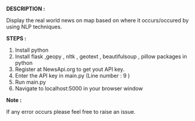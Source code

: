 <b>DESCRIPTION :</b>

  Display the real world news on map based on where it occurs/occured by using NLP techniques.

<b>STEPS :</b>
  1. Install python
  2. Install flask ,geopy , nltk , geotext , beautifulsoup , pillow packages in python
  3. Register at NewsApi.org to get yout API key.
  4. Enter the API key in main.py (Line number : 9 )
  5. Run main.py
  6. Navigate to localhost:5000 in your browser window

<b>Note :</b> 

  If any error occurs please feel free to raise an issue. 
